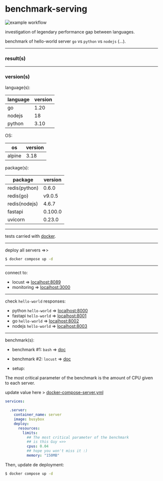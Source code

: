 # benchmark-serving

![example workflow](https://github.com/MarcelNasser/benchmark-serving/actions/workflows/docker.yml/badge.svg)


investigation of legendary performance gap between languages.

benchmark of hello-world server `go` vs `python` vs `nodejs` (...).

---
### result(s)



---
### version(s)

language(s):

| language | version |
|----------|---------|
| go       | 1.20    |
| nodejs   | 18      |
| python   | 3.10    |

OS:

| os     | version |
|--------|---------|
| alpine | 3.18    |

package(s):

| package       | version |
|---------------|---------|
| redis(python) | 0.6.0   |
| redis(go)     | v9.0.5  |
| redis(nodejs) | 4.6.7   |
| fastapi       | 0.100.0 |
| uvicorn       | 0.23.0  |

---

tests carried with [docker](https://docs.docker.com/engine/install/).

---
deploy all servers =>>

````bash
$ docker compose up -d
````
---
connect to:

- locust => [localhost:8089](http://localhost:8089)
- monitoring => [localhost:3000](http://localhost:3000/containers/docker)

---
check `hello-world` responses:

- python `hello-world` => [localhost:8000](http://localhost:8000)
- fastapi `hello-world` => [localhost:8001](http://localhost:8001)
- go `hello-world` => [localhost:8002](http://localhost:8002)
- nodejs `hello-world` => [localhost:8003](http://localhost:8003)

---
benchmark(s):


- benchmark #1: `bash` => [doc](./bench/manual/readme.MD)


- benchmark #2: `locust` => [doc](./bench/locust/readme.MD)


- setup:

The most critical parameter of the benchmark is the amount of CPU given to each server.

update value here > [docker-compose-server.yml](./docker-compose-server.tmpl.yml)

````yaml
services:

  .server:
    container_name: server
    image: busybox
    deploy:
      resources:
        limits:
          ## The most critical parameter of the benchmark
          ## is this Guy =>>
          cpus: 0.04
          ## hope you won't miss it :)
          memory: "150MB"
````

Then, update de deployment:
````bash
$ docker compose up -d
````


